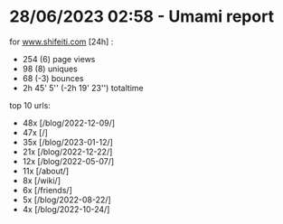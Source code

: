 # 28/06/2023 02:58 - Umami report
for www.shifeiti.com [24h] :

 - 254 (6) page views
 - 98 (8) uniques
 - 68 (-3) bounces
 - 2h 45' 5'' (-2h 19' 23'') totaltime


top 10 urls:
 - 48x [/blog/2022-12-09/]
 - 47x [/]
 - 35x [/blog/2023-01-12/]
 - 21x [/blog/2022-12-22/]
 - 12x [/blog/2022-05-07/]
 - 11x [/about/]
 - 8x [/wiki/]
 - 6x [/friends/]
 - 5x [/blog/2022-08-22/]
 - 4x [/blog/2022-10-24/]


